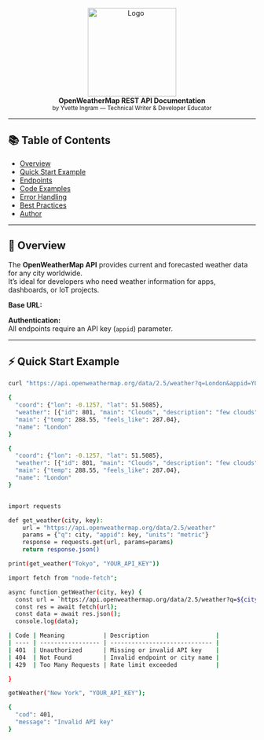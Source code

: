 <p align="center">
  <img src="./images/logo.png" width="180" alt="Logo"><br>
  <b>OpenWeatherMap REST API Documentation</b><br>
  <sub>by Yvette Ingram — Technical Writer & Developer Educator</sub>
</p>

---

## 📚 Table of Contents
- [Overview](#-overview)
- [Quick Start Example](#-quick-start-example)
- [Endpoints](#-endpoints)
- [Code Examples](#-code-examples)
- [Error Handling](#-error-handling)
- [Best Practices](#-best-practices)
- [Author](#-author)

---

## 🚀 Overview
The **OpenWeatherMap API** provides current and forecasted weather data for any city worldwide.  
It’s ideal for developers who need weather information for apps, dashboards, or IoT projects.

**Base URL:**


**Authentication:**  
All endpoints require an API key (`appid`) parameter.

---

## ⚡ Quick Start Example
```bash
curl "https://api.openweathermap.org/data/2.5/weather?q=London&appid=YOUR_API_KEY"

{
  "coord": {"lon": -0.1257, "lat": 51.5085},
  "weather": [{"id": 801, "main": "Clouds", "description": "few clouds"}],
  "main": {"temp": 288.55, "feels_like": 287.04},
  "name": "London"
}

{
  "coord": {"lon": -0.1257, "lat": 51.5085},
  "weather": [{"id": 801, "main": "Clouds", "description": "few clouds"}],
  "main": {"temp": 288.55, "feels_like": 287.04},
  "name": "London"
}


import requests

def get_weather(city, key):
    url = "https://api.openweathermap.org/data/2.5/weather"
    params = {"q": city, "appid": key, "units": "metric"}
    response = requests.get(url, params=params)
    return response.json()

print(get_weather("Tokyo", "YOUR_API_KEY"))

import fetch from "node-fetch";

async function getWeather(city, key) {
  const url = `https://api.openweathermap.org/data/2.5/weather?q=${city}&appid=${key}&units=metric`;
  const res = await fetch(url);
  const data = await res.json();
  console.log(data);

| Code | Meaning           | Description                   |
| ---- | ----------------- | ----------------------------- |
| 401  | Unauthorized      | Missing or invalid API key    |
| 404  | Not Found         | Invalid endpoint or city name |
| 429  | Too Many Requests | Rate limit exceeded           |

}

getWeather("New York", "YOUR_API_KEY");

{
  "cod": 401,
  "message": "Invalid API key"
}



